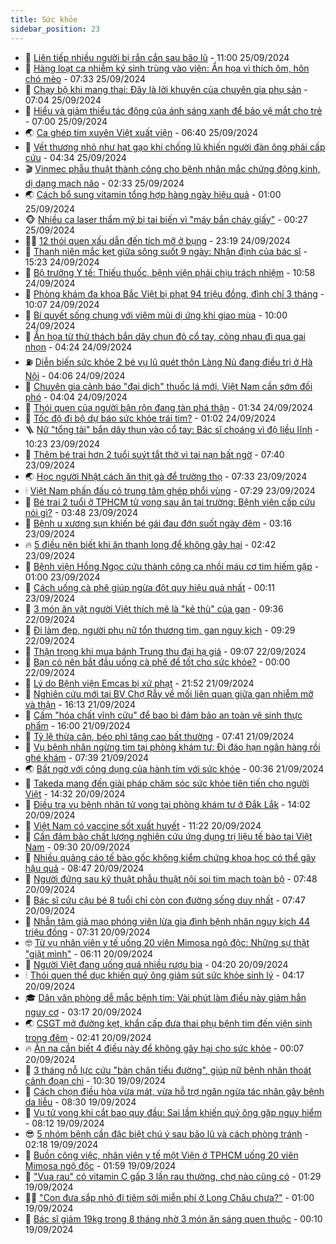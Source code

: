 ```yaml
---
title: Sức khỏe
sidebar_position: 23
---
```


<!-- dantri-suc-khoe:START -->
- 🤔 [Liên tiếp nhiều người bị rắn cắn sau bão lũ](https://dantri.com.vn/suc-khoe/lien-tiep-nhieu-nguoi-bi-ran-can-sau-bao-lu-20240925150130638.htm) - 11:00 25/09/2024
- 🚦 [Hàng loạt ca nhiễm ký sinh trùng vào viện: Ẩn họa vì thích ôm, hôn chó mèo](https://dantri.com.vn/suc-khoe/hang-loat-ca-nhiem-ky-sinh-trung-vao-vien-an-hoa-vi-thich-om-hon-cho-meo-20240925140000521.htm) - 07:33 25/09/2024
- 🤖 [Chạy bộ khi mang thai: Đây là lời khuyên của chuyên gia phụ sản](https://dantri.com.vn/suc-khoe/chay-bo-khi-mang-thai-day-la-loi-khuyen-cua-chuyen-gia-phu-san-20240925135548074.htm) - 07:04 25/09/2024
- 🐻 [Hiểu và giảm thiểu tác động của ánh sáng xanh để bảo vệ mắt cho trẻ](https://dantri.com.vn/suc-khoe/hieu-va-giam-thieu-tac-dong-cua-anh-sang-xanh-de-bao-ve-mat-cho-tre-20240925114415752.htm) - 07:00 25/09/2024
- 🌏 [Ca ghép tim xuyên Việt xuất viện](https://dantri.com.vn/suc-khoe/ca-ghep-tim-xuyen-viet-xuat-vien-20240925125426908.htm) - 06:40 25/09/2024
- 👺 [Vết thương nhỏ như hạt gạo khi chống lũ khiến người đàn ông phải cấp cứu](https://dantri.com.vn/suc-khoe/vet-thuong-nho-nhu-hat-gao-khi-chong-lu-khien-nguoi-dan-ong-phai-cap-cuu-20240925102408359.htm) - 04:34 25/09/2024
- 🎬 [Vinmec phẫu thuật thành công cho bệnh nhân mắc chứng động kinh, dị dạng mạch não](https://dantri.com.vn/suc-khoe/vinmec-phau-thuat-thanh-cong-cho-benh-nhan-mac-chung-dong-kinh-di-dang-mach-nao-20240925092637594.htm) - 02:33 25/09/2024
- 🌏 [Cách bổ sung vitamin tổng hợp hàng ngày hiệu quả](https://dantri.com.vn/suc-khoe/cach-bo-sung-vitamin-tong-hop-hang-ngay-hieu-qua-20240924223224580.htm) - 01:00 25/09/2024
- 🐵 [Nhiều ca laser thẩm mỹ bị tai biến vì &quot;máy bắn cháy giấy&quot;](https://dantri.com.vn/suc-khoe/nhieu-ca-laser-tham-my-bi-tai-bien-vi-may-ban-chay-giay-20240924165727508.htm) - 00:27 25/09/2024
- 👨‍🏫 [12 thói quen xấu dẫn đến tích mỡ ở bụng](https://dantri.com.vn/suc-khoe/12-thoi-quen-xau-dan-den-tich-mo-o-bung-20240924204829382.htm) - 23:19 24/09/2024
- 🤗 [Thanh niên mắc kẹt giữa sông suốt 9 ngày: Nhận định của bác sĩ](https://dantri.com.vn/suc-khoe/thanh-nien-mac-ket-giua-song-suot-9-ngay-nhan-dinh-cua-bac-si-20240924194009174.htm) - 15:23 24/09/2024
- 🫶 [Bộ trưởng Y tế: Thiếu thuốc, bệnh viện phải chịu trách nhiệm](https://dantri.com.vn/suc-khoe/bo-truong-y-te-thieu-thuoc-benh-vien-phai-chiu-trach-nhiem-20240924175800940.htm) - 10:58 24/09/2024
- 🙉 [Phòng khám đa khoa Bắc Việt bị phạt 94 triệu đồng, đình chỉ 3 tháng](https://dantri.com.vn/suc-khoe/phong-kham-da-khoa-bac-viet-bi-phat-94-trieu-dong-dinh-chi-3-thang-20240924160040495.htm) - 10:07 24/09/2024
- 🦅 [Bí quyết sống chung với viêm mũi dị ứng khi giao mùa](https://dantri.com.vn/suc-khoe/bi-quyet-song-chung-voi-viem-mui-di-ung-khi-giao-mua-20240924162816004.htm) - 10:00 24/09/2024
- 🐘 [Ẩn họa từ thử thách bắn dây chun đỏ cổ tay, cõng nhau đi qua gai nhọn](https://dantri.com.vn/suc-khoe/an-hoa-tu-thu-thach-ban-day-chun-do-co-tay-cong-nhau-di-qua-gai-nhon-20240924074820130.htm) - 04:24 24/09/2024
- ⛽️ [Diễn biến sức khỏe 2 bé vụ lũ quét thôn Làng Nủ đang điều trị ở Hà Nội](https://dantri.com.vn/suc-khoe/dien-bien-suc-khoe-2-be-vu-lu-quet-thon-lang-nu-dang-dieu-tri-o-ha-noi-20240918070955001.htm) - 04:06 24/09/2024
- 🤡 [Chuyên gia cảnh báo &quot;đại dịch&quot; thuốc lá mới, Việt Nam cần sớm đối phó](https://dantri.com.vn/suc-khoe/chuyen-gia-canh-bao-dai-dich-thuoc-la-moi-viet-nam-can-som-doi-pho-20240924105254227.htm) - 04:04 24/09/2024
- 💼 [Thói quen của người bận rộn đang tàn phá thận](https://dantri.com.vn/suc-khoe/thoi-quen-cua-nguoi-ban-ron-dang-tan-pha-than-20240918185330956.htm) - 01:34 24/09/2024
- 🤔 [Tốc độ đi bộ dự báo sức khỏe trái tim?](https://dantri.com.vn/suc-khoe/toc-do-di-bo-du-bao-suc-khoe-trai-tim-20240924074733694.htm) - 01:02 24/09/2024
- 🪜 [Nữ &quot;tổng tài&quot; bắn dây thun vào cổ tay: Bác sĩ choáng vì độ liều lĩnh](https://dantri.com.vn/suc-khoe/nu-tong-tai-ban-day-thun-vao-co-tay-bac-si-choang-vi-do-lieu-linh-20240923171212899.htm) - 10:23 23/09/2024
- 📝 [Thêm bé trai hơn 2 tuổi suýt tắt thở vì tai nạn bất ngờ](https://dantri.com.vn/suc-khoe/them-be-trai-hon-2-tuoi-suyt-tat-tho-vi-tai-nan-bat-ngo-20240923143420374.htm) - 07:40 23/09/2024
- 🌏 [Học người Nhật cách ăn thịt gà để trường thọ](https://dantri.com.vn/suc-khoe/hoc-nguoi-nhat-cach-an-thit-ga-de-truong-tho-20240922164046502.htm) - 07:33 23/09/2024
- 🕯 [Việt Nam phấn đấu có trung tâm ghép phổi vùng](https://dantri.com.vn/suc-khoe/viet-nam-phan-dau-co-trung-tam-ghep-phoi-vung-20240923140554750.htm) - 07:29 23/09/2024
- 🦍 [Bé trai 2 tuổi ở TPHCM tử vong sau ăn tại trường: Bệnh viện cấp cứu nói gì?](https://dantri.com.vn/suc-khoe/be-trai-2-tuoi-o-tphcm-tu-vong-sau-an-tai-truong-benh-vien-cap-cuu-noi-gi-20240923104536074.htm) - 03:48 23/09/2024
- 🌈 [Bệnh u xương sụn khiến bé gái đau đớn suốt ngày đêm](https://dantri.com.vn/suc-khoe/benh-u-xuong-sun-khien-be-gai-dau-don-suot-ngay-dem-20240923095450688.htm) - 03:16 23/09/2024
- 🔥 [5 điều nên biết khi ăn thanh long để không gây hại](https://dantri.com.vn/suc-khoe/5-dieu-nen-biet-khi-an-thanh-long-de-khong-gay-hai-20240923071458068.htm) - 02:42 23/09/2024
- 🌊 [Bệnh viện Hồng Ngọc cứu thành công ca nhồi máu cơ tim hiếm gặp](https://dantri.com.vn/suc-khoe/benh-vien-hong-ngoc-cuu-thanh-cong-ca-nhoi-mau-co-tim-hiem-gap-20240919155001218.htm) - 01:00 23/09/2024
- 🚦 [Cách uống cà phê giúp ngừa đột quỵ hiệu quả nhất](https://dantri.com.vn/suc-khoe/cach-uong-ca-phe-giup-ngua-dot-quy-hieu-qua-nhat-20240922161414929.htm) - 00:11 23/09/2024
- 🤖 [3 món ăn vặt người Việt thích mê là &quot;kẻ thù&quot; của gan](https://dantri.com.vn/suc-khoe/3-mon-an-vat-nguoi-viet-thich-me-la-ke-thu-cua-gan-20240922154132235.htm) - 09:36 22/09/2024
- 🤡 [Đi làm đẹp, người phụ nữ tổn thương tim, gan nguy kịch](https://dantri.com.vn/suc-khoe/di-lam-dep-nguoi-phu-nu-ton-thuong-tim-gan-nguy-kich-20240922163351052.htm) - 09:29 22/09/2024
- 💂 [Thận trọng khi mua bánh Trung thu đại hạ giá](https://dantri.com.vn/suc-khoe/than-trong-khi-mua-banh-trung-thu-dai-ha-gia-20240919161633281.htm) - 09:07 22/09/2024
- 🦄 [Bạn có nên bắt đầu uống cà phê để tốt cho sức khỏe?](https://dantri.com.vn/suc-khoe/ban-co-nen-bat-dau-uong-ca-phe-de-tot-cho-suc-khoe-20240921202124688.htm) - 00:00 22/09/2024
- 🧠 [Lý do Bệnh viện Emcas bị xử phạt](https://dantri.com.vn/suc-khoe/ly-do-benh-vien-emcas-bi-xu-phat-20240922021043825.htm) - 21:52 21/09/2024
- 🤖 [Nghiên cứu mới tại BV Chợ Rẫy về mối liên quan giữa gan nhiễm mỡ và thận](https://dantri.com.vn/suc-khoe/nghien-cuu-moi-tai-bv-cho-ray-ve-moi-lien-quan-giua-gan-nhiem-mo-va-than-20240921205615844.htm) - 16:13 21/09/2024
- 💼 [Cấm &quot;hóa chất vĩnh cửu&quot; để bao bì đảm bảo an toàn vệ sinh thực phẩm](https://dantri.com.vn/suc-khoe/cam-hoa-chat-vinh-cuu-de-bao-bi-dam-bao-an-toan-ve-sinh-thuc-pham-20240921214430189.htm) - 16:00 21/09/2024
- 🧰 [Tỷ lệ thừa cân, béo phì tăng cao bất thường](https://dantri.com.vn/suc-khoe/ty-le-thua-can-beo-phi-tang-cao-bat-thuong-20240921114101227.htm) - 07:41 21/09/2024
- 🎉 [Vụ bệnh nhân ngừng tim tại phòng khám tư: Đi đáo hạn ngân hàng rồi ghé khám](https://dantri.com.vn/suc-khoe/vu-benh-nhan-ngung-tim-tai-phong-kham-tu-di-dao-han-ngan-hang-roi-ghe-kham-20240921114540831.htm) - 07:39 21/09/2024
- 🌏 [Bất ngờ với công dụng của hành tím với sức khỏe](https://dantri.com.vn/suc-khoe/bat-ngo-voi-cong-dung-cua-hanh-tim-voi-suc-khoe-20240920205750187.htm) - 00:36 21/09/2024
- 📝 [Takeda mang đến giải pháp chăm sóc sức khỏe tiên tiến cho người Việt](https://dantri.com.vn/suc-khoe/takeda-mang-den-giai-phap-cham-soc-suc-khoe-tien-tien-cho-nguoi-viet-20240920212653618.htm) - 14:32 20/09/2024
- 🧠 [Điều tra vụ bệnh nhân tử vong tại phòng khám tư ở Đắk Lắk](https://dantri.com.vn/suc-khoe/dieu-tra-vu-benh-nhan-tu-vong-tai-phong-kham-tu-o-dak-lak-20240920203657902.htm) - 14:02 20/09/2024
- 🚀 [Việt Nam có vaccine sốt xuất huyết](https://dantri.com.vn/suc-khoe/viet-nam-co-vaccine-sot-xuat-huyet-20240920182004894.htm) - 11:22 20/09/2024
- 💯 [Cần đảm bảo chất lượng nghiên cứu ứng dụng trị liệu tế bào tại Việt Nam](https://dantri.com.vn/suc-khoe/can-dam-bao-chat-luong-nghien-cuu-ung-dung-tri-lieu-te-bao-tai-viet-nam-20240920160335185.htm) - 09:30 20/09/2024
- 🫶 [Nhiều quảng cáo tế bào gốc không kiểm chứng khoa học có thể gây hậu quả](https://dantri.com.vn/suc-khoe/nhieu-quang-cao-te-bao-goc-khong-kiem-chung-khoa-hoc-co-the-gay-hau-qua-20240921013626029.htm) - 08:47 20/09/2024
- 👹 [Người đứng sau kỹ thuật phẫu thuật nội soi tim mạch toàn bộ](https://dantri.com.vn/suc-khoe/nguoi-dung-sau-ky-thuat-phau-thuat-noi-soi-tim-mach-toan-bo-20240920142632870.htm) - 07:48 20/09/2024
- 🤩 [Bác sĩ cứu cậu bé 8 tuổi chỉ còn con đường sống duy nhất](https://dantri.com.vn/suc-khoe/bac-si-cuu-cau-be-8-tuoi-chi-con-con-duong-song-duy-nhat-20240920134149809.htm) - 07:47 20/09/2024
- 🌊 [Nhẫn tâm giả mạo phóng viên lừa gia đình bệnh nhân nguy kịch 44 triệu đồng](https://dantri.com.vn/suc-khoe/nhan-tam-gia-mao-phong-vien-lua-gia-dinh-benh-nhan-nguy-kich-44-trieu-dong-20240920133059092.htm) - 07:31 20/09/2024
- 🤓 [Từ vụ nhân viên y tế uống 20 viên Mimosa ngộ độc: Những sự thật &quot;giật mình&quot;](https://dantri.com.vn/suc-khoe/tu-vu-nhan-vien-y-te-uong-20-vien-mimosa-ngo-doc-nhung-su-that-giat-minh-20240921160342584.htm) - 06:11 20/09/2024
- 🌝 [Người Việt đang uống quá nhiều rượu bia](https://dantri.com.vn/suc-khoe/nguoi-viet-dang-uong-qua-nhieu-ruou-bia-20240920111820161.htm) - 04:20 20/09/2024
- 🕯 [Thói quen thể dục khiến quý ông giảm sút sức khỏe sinh lý](https://dantri.com.vn/suc-khoe/thoi-quen-the-duc-khien-quy-ong-giam-sut-suc-khoe-sinh-ly-20240918005048015.htm) - 04:17 20/09/2024
- 🎓 [Dân văn phòng dễ mắc bệnh tim: Vài phút làm điều này giảm hẳn nguy cơ](https://dantri.com.vn/suc-khoe/dan-van-phong-de-mac-benh-tim-vai-phut-lam-dieu-nay-giam-han-nguy-co-20240918181633379.htm) - 03:17 20/09/2024
- 🌏 [CSGT mở đường kẹt, khẩn cấp đưa thai phụ bệnh tim đến viện sinh trong đêm](https://dantri.com.vn/suc-khoe/csgt-mo-duong-ket-khan-cap-dua-thai-phu-benh-tim-den-vien-sinh-trong-dem-20240920093558526.htm) - 02:41 20/09/2024
- 🔥 [Ăn na cần biết 4 điều này để không gây hại cho sức khỏe](https://dantri.com.vn/suc-khoe/an-na-can-biet-4-dieu-nay-de-khong-gay-hai-cho-suc-khoe-20240919141825027.htm) - 00:07 20/09/2024
- 📝 [3 tháng nỗ lực cứu &quot;bàn chân tiểu đường&quot;, giúp nữ bệnh nhân thoát cảnh đoạn chi](https://dantri.com.vn/suc-khoe/3-thang-no-luc-cuu-ban-chan-tieu-duong-giup-nu-benh-nhan-thoat-canh-doan-chi-20240919151758523.htm) - 10:30 19/09/2024
- 🧠 [Cách chọn điều hòa vừa mát, vừa hỗ trợ ngăn ngừa tác nhân gây bệnh da liễu](https://dantri.com.vn/suc-khoe/cach-chon-dieu-hoa-vua-mat-vua-ho-tro-ngan-ngua-tac-nhan-gay-benh-da-lieu-20240919145455340.htm) - 08:30 19/09/2024
- 🦅 [Vụ tử vong khi cắt bao quy đầu: Sai lầm khiến quý ông gặp nguy hiểm](https://dantri.com.vn/suc-khoe/vu-tu-vong-khi-cat-bao-quy-dau-sai-lam-khien-quy-ong-gap-nguy-hiem-20240919150547027.htm) - 08:12 19/09/2024
- 😎 [5 nhóm bệnh cần đặc biệt chú ý sau bão lũ và cách phòng tránh](https://dantri.com.vn/suc-khoe/5-nhom-benh-can-dac-biet-chu-y-sau-bao-lu-va-cach-phong-tranh-20240918082922421.htm) - 02:18 19/09/2024
- 🎉 [Buồn công việc, nhân viên y tế một Viện ở TPHCM uống 20 viên Mimosa ngộ độc](https://dantri.com.vn/suc-khoe/buon-cong-viec-nhan-vien-y-te-mot-vien-o-tphcm-uong-20-vien-mimosa-ngo-doc-20240918223755041.htm) - 01:59 19/09/2024
- 🫣 [&quot;Vua rau&quot; có vitamin C gấp 3 lần rau thường, chợ nào cũng có](https://dantri.com.vn/suc-khoe/vua-rau-co-vitamin-c-gap-3-lan-rau-thuong-cho-nao-cung-co-20240918174618737.htm) - 01:29 19/09/2024
- 🧑‍🏫 [&quot;Con đưa sắp nhỏ đi tiêm sởi miễn phí ở Long Châu chưa?&quot;](https://dantri.com.vn/suc-khoe/con-dua-sap-nho-di-tiem-soi-mien-phi-o-long-chau-chua-20240918213417919.htm) - 01:00 19/09/2024
- 🥷 [Bác sĩ giảm 19kg trong 8 tháng nhờ 3 món ăn sáng quen thuộc](https://dantri.com.vn/suc-khoe/bac-si-giam-19kg-trong-8-thang-nho-3-mon-an-sang-quen-thuoc-20240918171652986.htm) - 00:10 19/09/2024<!-- dantri-suc-khoe:END -->
